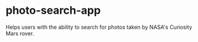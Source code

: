 # photo-search-app
Helps users with the ability to search for photos taken by NASA's Curiosity Mars rover. 
